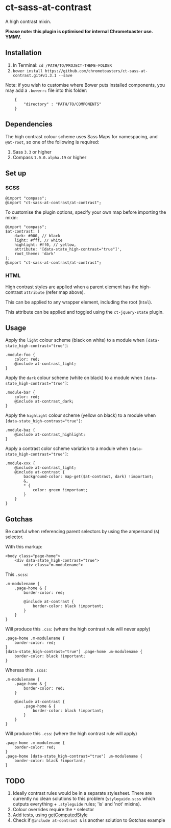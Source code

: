 ct-sass-at-contrast
===========

A high contrast mixin.

__Please note: this plugin is optimised for internal Chrometoaster use. YMMV.__

## Installation

1. In Terminal: `cd /PATH/TO/PROJECT-THEME-FOLDER`
1. `bower install https://github.com/chrometoasters/ct-sass-at-contrast.git#v1.3.1 --save`

Note: if you wish to customise where Bower puts installed components, you may add a `.bowerrc` file into this folder:

        {
            "directory" : "PATH/TO/COMPONENTS"
        }


## Dependencies

The high contrast colour scheme uses Sass Maps for namespacing, and `@at-root`, so one of the following is required:

1. Sass `3.3` or higher
1. Compass `1.0.0.alpha.19` or higher

## Set up

### SCSS

    @import "compass";
    @import "ct-sass-at-contrast/at-contrast";

To customise the plugin options, specify your own map before importing the mixin:

    @import "compass";
    $at-contrast: (
        dark: #000, // black
        light: #fff, // white
        highlight: #ff0, // yellow,
        attribute: '[data-state_high-contrast="true"]',
        root_theme: 'dark'
    );
    @import "ct-sass-at-contrast/at-contrast";

### HTML

High contrast styles are applied when a parent element has the high-contrast `attribute` (refer map above).

This can be applied to any wrapper element, including the root (`html`).

This attribute can be applied and toggled using the `ct-jquery-state` plugin.

## Usage

Apply the `light` colour scheme (black on white) to a module when `[data-state_high-contrast="true"]`:

    .module-foo {
        color: red;
        @include at-contrast_light;
    }

Apply the `dark` colour scheme (white on black) to a module when `[data-state_high-contrast="true"]`:

    .module-bar {
        color: red;
        @include at-contrast_dark;
    }

Apply the `highlight` colour scheme (yellow on black) to a module when `[data-state_high-contrast="true"]`:

    .module-baz {
        @include at-contrast_highlight;
    }

Apply a contrast color scheme variation to a module when `[data-state_high-contrast="true"]`:

    .module-xxx {
        @include at-contrast_light;
        @include at-contrast {
            background-color: map-get($at-contrast, dark) !important;
            &,
            * {
                color: green !important;
            }
        }
    }

## Gotchas

Be careful when referencing parent selectors by using the ampersand (`&`) selector.

With this markup:

    <body class="page-home">
        <div data-state_high-contrast="true">
            <div class="m-modulename">

This `.scss`:

    .m-modulename {
        .page-home & {
            border-color: red;
        
            @include at-contrast {
                border-color: black !important;
            }
        }
    }
    
Will produce this `.css`: (where the high contrast rule will never apply)

    .page-home .m-modulename {
        border-color: red;
    }
    [data-state_high-contrast="true"] .page-home .m-modulename {
        border-color: black !important;
    }
    
Whereas this `.scss`:

    .m-modulename {
        .page-home & {
            border-color: red;
        }
        
        @include at-contrast {
            .page-home & {
                border-color: black !important;
            }
        }
    }

Will produce this `.css`: (where the high contrast rule will apply)

    .page-home .m-modulename {
        border-color: red;
    }
    .page-home [data-state_high-contrast="true"] .m-modulename {
        border-color: black !important;
    }
     

## TODO

1. Ideally contrast rules would be in a separate stylesheet. There are currently no clean solutions to this problem (`styleguide.scss` which outputs everything + `.styleguide` rules; 'is' and 'not' mixins).
1. Colour overrides require the `*` selector
1. Add tests, using [getComputedStyle](http://stackoverflow.com/questions/19137507/jquery-equivalent-for-getcomputedstyle)
1. Check if `@include at-contrast &` is another solution to Gotchas example
